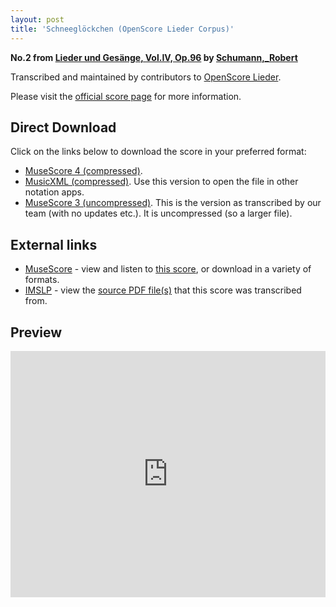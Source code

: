 ```yaml
---
layout: post
title: 'Schneeglöckchen (OpenScore Lieder Corpus)'
---
```


__No.2 from [Lieder und Gesänge, Vol.IV, Op.96](https://fourscoreandmore.org/openscore/lieder/Schumann,_Robert/Lieder_und_Ges%C3%A4nge,_Vol.IV,_Op.96/) by [Schumann,_Robert](https://fourscoreandmore.org/openscore/lieder/Schumann,_Robert)__

Transcribed and maintained by contributors to [OpenScore Lieder].

Please visit the [official score page] for more information.

[official score page]: https://musescore.com/openscore-lieder-corpus/scores/6984553
[OpenScore Lieder]: https://musescore.com/openscore-lieder-corpus

## Direct Download

Click on the links below to download the score in your preferred format:
- [MuseScore 4 (compressed)](https://fourscoreandmore.org/openscore/lieder/Schumann,_Robert/Lieder_und_Ges%C3%A4nge,_Vol.IV,_Op.96/2_Schneegl%C3%B6ckchen.mscz).
- [MusicXML (compressed)](https://fourscoreandmore.org/openscore/lieder/Schumann,_Robert/Lieder_und_Ges%C3%A4nge,_Vol.IV,_Op.96/2_Schneegl%C3%B6ckchen.mxl). Use this version to open the file in other notation apps.
- [MuseScore 3 (uncompressed)](https://raw.githubusercontent.com/OpenScore/Lieder/refs/heads/main/scores/Schumann,_Robert/Lieder_und_Ges%C3%A4nge,_Vol.IV,_Op.96/2_Schneegl%C3%B6ckchen/lc6984553.mscx). This is the version as transcribed by our team (with no updates etc.). It is uncompressed (so a larger file).

## External links

- [MuseScore] - view and listen to [this score][MuseScore], or download in a variety of formats.
- [IMSLP] - view the [source PDF file(s)][IMSLP] that this score was transcribed from.

[MuseScore]: https://musescore.com/score/6984553
[IMSLP]: https://imslp.org/wiki/Special:ReverseLookup/271883

## Preview

<iframe width="100%" height="394" src="https://musescore.com/openscore-lieder-corpus/scores/6984553/embed" frameborder="0" allowfullscreen allow="autoplay; fullscreen"></iframe>
